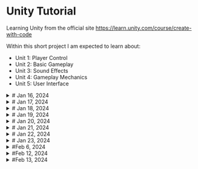 # Unity Tutorial
Learning Unity from the official site
https://learn.unity.com/course/create-with-code

Within this short project I am expected to learn about:
  - Unit 1: Player Control
  - Unit 2: Basic Gameplay
  - Unit 3: Sound Effects
  - Unit 4: Gameplay Mechanics
  - Unit 5: User Interface

<details close>
<summary># Jan 16, 2024</summary>

View Controls in Unity
Pan and Zoom | Right Click + wasd
360          | ALT + Left Click
Zoom         | ALT + Right Click
Pan          | Hold Middle Button and Drag

Tools
View Tool - Q
Move Tool - W
Rotate Tool - E
Scale Tool - R
Rect Tool - T (This is a combination of move, rotate and scale) use for 2D
Transform Tool - Y (This is a combination of move, rotate and scale) use for 3D

Tips:
If ever lost select object in Hierarchy tab and press 'F'

Today I covered:
1.1.1) Create new project
1.1.2) Import assests and open Prototype
   - Assets > Import Package > Custom Package
1.1.4) Add object to scene
1.1.5) Reposition obstacles
</details>

<details close>
<summary># Jan 17, 2024</summary>

1.1.5) Locate Camera and Run the Game
  - select camera from play and press 'F' to focus on it
  - to run the game hit the play button
</details>

<details close>
<summary># Jan 18, 2024</summary>

1.1.6) Moving Camera
   - Moving & rotating camera

1.1.7) Customize the Interface Layout
   - Top right contains:
    - 2 by 3
    - 4 split (good for 2D)
    - Default
    - Tall
    - Wide
   - You can save your own custom layout

All seven "Getting Started" components are now completed

1.2.1) Create and Apply first C# Script
   - Go to Project tab > right click on Assets > Create > Folder "Scripts"
   - Navigate to newly created "Scripts" Folder and create C# script "PlayerController"
   - NOTE: If you ever rename a C# Script you will also have to change the public class to the same name
   - Left click on your script and drag it to your object(ex player controller to a vehicle)
       - This is called Adding Component in Unity
1.2.2) Opening C# script in Unity
   - Double click on your C# script and it will open up Visual Studios Code
1.2.3) Since we want to affect the 'Transform' tab in Unity we will create a line of code in Update()
  `transform.Translate(0,0,1);`
</details>

<details close>
<summary># Jan 19, 2024</summary>

1.2.4) Using Vector3 as Movement
  - Instead of `transform.Translate(0,0,1);`
  - We can use `transform.Translate(Vector3.forward);`
    - makes code more understandable

1.2.5) Adjusting Movement Speed
  - Update() is called every frame and it is different for every computer, because of hardware
  - To fix this we can change the movement speed to update every second instead
      - We do this by `transform.Translate(Vector3.forward * Time.deltaTime * int)`
      - The higher the int value the faster
</details>

<details close>
<summary># Jan 20, 2024</summary>

1.2.6) Add RigidBody Components to Objects
  - RigidBody component auto adds physics to our game, ex. collision and gravity
  - Select Object > Add Component > Physics > RigidBody
  - You usually want to have another object to have a RigidBody to see the effect
  - The Mesh Collider tab is just a way to state if an object can be collided with

1.2.7) Duplicate Obstacles
  - Select game object in Hierarchy and do (ctrl/cmd + D) or right click and select duplicate
  - Rename duplicated object accordingly, and adjust anything in the inspector
  - You can also duplicate more than one objects at a time
</details>

<details close>
<summary># Jan 21, 2024</summary>

1.3.1) Variables in C# and Unity
  - by setting up `public float speed = 5.0f;` we can see speed outside of its class
  - you can also now modify the speed within the script inspector
</details>

<details close>
<summary># Jan 22, 2024</summary>

1.3.2) Creating script for camera
  - Create a new C# in your scripts folder `FollowPlayer.cs`
  - In Unity drag script to camera
  - In C# script create a public member variable `public GameObject variable;`
  - In Unity drag game object (from hiearchy) to camera's inspector
  - In C# script inside Update() `transform.position = player.transform.position;`
      - transform transform.position means current position
      - so by opening access to camera's position to GameObject's position the camera
        will track our desired GameObject

1.3.3) Create an Offset for Camera's Position
  - In C# script of Update()
      - `transform.position = player.transform.position + new Vector3(0,6,-9);`

1.3.4) Making Vector3 a Variable
  - Initialize a private member variable `private Vector3 offset = new Vector3(0,6,-9);`
  - Update() `transform.position = player.transform.position + offset;`

1.3.5) Smoothen Camera with LateUpdate()
  - Sometimes the camera might move before the GameObject or the other way around
  - To resolve this issue we change Update() to LateUpdate()
      - This makes it so that update is only made after all the updates are made

1.3.6) Edit PlayMode tint colour
  - Sometimes it may be hard to tell if you are in playmode or not
  - To counter this we can use some GUI tinting
  - Go to Preferences > Colours > Playmode tint
      - Adjust as needed

1.4.1) Moving PlayerObject Left/Right
  - Create a public member variable `public float turnSpeed;` inside PlayerController
  - Inside Update() `transform.Translate(Vector3.right * Time.deltaTime * turnSpeed);`

1.4.2) Creating input to move PlayerObject Left/Right
  - Edit > Input Manager > Axes
  - Our focus will be Horizontal axis
  - Note: we will be focusing on the negative and positive button section
  - In our C# script for PlayerObject
      - Create a public member variable `public float horizontalMovement;`
      - Inside Update() `horizontalInput = Input.GetAxis("{whatever the Name section is on Input Manager > Horizontal}")`
      - `transform.Translate(Vector3.right * time.DeltaTime * turnSpeed * horizontalInput);`
      - Typically you would want speed, turnSpeed, and horizontalInput to be private, but for testing public is better

1.4.3) Creating input to move PlayerObject Forward/Backward
  - Edit > Input Manager > Axes
  - Our focus will be Verticle axis
  - Note: we will be focusing on the negative and positive button section
  - In our C# script for PlayerObject
      - Create a public member variable `public float forwardInput;`
      - Inside Update() `forwardInput = Input.GetAxis("{whatever the Name section is on Input Manager > Horizontal}")`
      - `transform.Translate(Vector3.right * time.DeltaTime * turnSpeed * forwardInput);`

1.4.4) Creating Rotation Effect for PlayerObject when moving Left/Right
  - In Update() replace `transform.Translate(Vector3.right * time.DeltaTime * turnSpeed * horizontalInput);`
    with `transform.Rotate(Vector3.up, time.DeltaTime * turnSpeed * horizontalInput);`
  - At the top left we have local/global toggle
      - Local: Z - Axis points to forward direction
      - Global: Z - Axis points in the positive direction of the world
      - When POSITIONING objects it is best to use global mode to better accuracy
      - During playmode local has a friendlier interface

1.4.5) Organizing Hierarchy
  - Right click on blank space in Hierarchy > Create Empty > {rename to how you see fit}
  - Drag related GameObjects to that Empty
  - This is called Nesting GameObject, we will learn more features about Nesting GameObject
  - In your C# scripts change any finalized variables to private to reduce clutter and any unwanted changes
  - In FollowPlayer class, ensure that GameObject player is still public since we have a reference to it in unity
</details>

<details close>
<summary># Jan 23, 2024</summary>

Challenge 1 Plane from here:
<br>
https://connect-prd-cdn.unity.com/20210506/913574fa-af65-4d95-abe8-d90282b27a83/Challenge%201%20-%20Starter%20Files.zip
<br>
In this challenge I downloaded some .zip files of a flappy bird like game with a plane.
Bugs and objectives identified goes as followed:
1) Plane is going backwards
  - Objective: Make plane go forward
  - Solution:
    - PlayerControllerX.cs line 24
    - `transform.Trnslate(Vector3.forward * speed);`

2) Plane is going too fast
  - Objective: Make plane go at a proper speed
  - Solution:
    - PlayerControllerX.cs line 7
    - `public float speed = 0.2f;`

3) The plane is tilting automatically
  - Objective: Make the plane tilt only if the user presses the up/down arrows
  - Solution:
    - PlayerControllerX.cs lines 27
    - `transform.Rotate(Vector3.left*rotationSpeed*Time.deltaTime*verticalInput);`

4) The camera is in front of the plane
  - Objective: Reposition it so it’s beside the plane
  - Solution:
    - Find main camera and go to inspector and adjust position settings to 40,2,5
    - Rotation to 0, 270, 0

5) The camera is not following the plane
  - Objective: Make the camera follow the plane
  - Solution:
    - From Hierarchy drag Player to Main Camera's Inspector GameObject
    - FollowPlayerX.cs line 8
    - `private Vector3 offset = new Vector3(60, 2, 5);`

6) Bonus: The plane’s propeller does not spin
  - Objective: Create a script that spins the plane’s propeller
  - Solution:
    - Click Player object from Hierarchy > Propeller
    - Create new C# script `SpinPropeller.cs`
    - Add Component > Scripts > SpinPropeller.cs
    - Edit SpinPropeller.cs in Update()
    - initialize a member variable `public float spinSpeed = 500;`
    - `transform.Rotate(Vector3.forward, Time.deltaTime*spinSpeed);`
</details>

<details close>
<summary>#Feb 6, 2024</summary>
Lab 1: Creating a sample GDD document
Quiz 1: 9/10

Basic Gameplay Unit 2
2.1) Player Positioning

2.1.1) Setting up Prototype 2

2.1.2) Add the Player, Animals, and Food
  - Position game objects (ie humans and animals) onto a plane
  - Changing textures of a plane

2.1.3 and 4) Moving player left/right
  - `horizontalInput = Input.GetAxis("Horizontal");`
  - `transform.Translate(Vector3.right*horizontalInput*Time.deltaTime*speed);`

2.1.5) Keep the player inbounds
  - `transform.Translate(Vector3.right*horizontal*Time.deltaTime*speed);`
      - Make sure that is inside `if(transform.position.x < -10){...}`

2.2.1) Understanding Prefab
  Prefab short for prefabricated. We can utilize this to reuse components in our scene
  Instantiate: make a new copy or clone
  Making object move immediately upon play
  `transform.Translate(Vector3.forward*Time.deltaTime*speed);`

2.2.2) Make the projectile into a prefab
  - Create a new folder in Assests /Prefabs
  - Drag the food object (from Hierarchy) into the Prefabs folder > Original Variant
  - "think of prefab as a defined template of a gameobject"
  - next we need to create a reference of the pizza to the PlayerControl script
      - in PlayerControl.cs:
      - `public GameObject projectilePrefab;`
  - Drag the food object from /Prefabs and drag it into the GameObject inspector of Player

2.2.3) Test for spacebar press
  - In PlayerController.cs
  - `if(Input.GetKeyDown(KeyCode.Space))`

2.2.4) Launch projectile on spacebar press
  - Inside our just created if statement
      - `Instantiate(projectilePrefab, transform.position, projectilePrefab.transform.rotation);`

2.2.5) Make animals into prefabs
  - Rotate all animals in your scene by 180 degrees
  - Drag MoveForward.cs into all the animal objects
  - Adjust any speeds or templated attributes
  - Drag to /Prefabs from Hierarchy

2.2.6) Destroy projectiles offscreen

</details>

<details close>
<summary>#Feb 12, 2024</summary>

2.2.6 and 2.2.7) Destroy projectiles offscreen
  - Create a new script for Pizza and inside update do `if(transform.position.z>30){Destroy(gameObject);}`
  - Inside Unity: Go to Pizza and find Overrides drop-down > apply all
  - We can also do the same for lower bounds
  - `if(transform.position.z<)`

2.3.1) Create a spawn manager
  - In hiearchry an empty gameobect and call it SpawnManager
  - Create a C# script also called SpawnManager.cs and add it as a component to SpawnManger from hiearchy
  - `public GameObject[] animalPrefabs;`
  - In Unity drag the three animals from prefabs to the C# GameObject section

2.3.2) Spawn an animal if S is pressed
  - SpawnManager.cs
      - `public int animalIndex;`
      - `if(Iinput.GetKeyDown(KeyCode.S)){
           Instantiate(animalPrefabs[animalIndex], new Vector3(0,0,20),animalPrefabs[animalIndex].transform.rotation);}`

2.3.3) Spawn random animals from array
  - remove the `public int animalIndex;`
  - redeclare inside the if statment as:
      - `int animalIndex = Randm.Range(0,animalPrefabs.Length);`

2.3.4) Randomize the spawn location
  - `private float spawnRangeX = 10;`
  - `private float spawnPosZ = 10;`
  - inside Update()
      - `Vector3 spawnPos = new Vector3(Random.Range(-spawnRangeX,spawnRange),0,spawnPosZ);`
      - `Instantiate(animalPrefabs[animalIndex], spawnPos, animalPrefabs[animalIndex].transform.rotation);}`

2.3.5) Change the perspective of the camera
  - Select Main Camera from hiearchy
  - Inside Scene Editor toggle between ISO and Persp
      - ISO good for 2D
      - Persp 3D
  - Go to inspector and select your desired project

2.4.1) Make a new method to spawn animals
  - In SpawnManager.cs create a new metheod called SpawnRandomAnimal(){}
  - and paste the contents from the if statement
</details>

<details close>
<summary>#Feb 13, 2024</summary>
2.4.2) Spawn the animals at timed intervals
  - remove the if statement in the update()
  - in Start()
    - `InvokeRepeating("SpawnRandomAnimal", startDelay, spawnInterval);`

2.4.3) Add collider and trigger components
  - on all of your animal prefabs add a box collider and adjust it so that it surrounds the animal
  - do the same with the pizza
  - ensure that isTrigger box is checked
  - for the food GameObject make sure we add a RigidBody component with use gravity turned off

2.4.4) Destroy objects on collision
  - Create a new DetectCollisions.cs and apply to all prefabs
  - Override a metheod `private void OnTriggerEnter(Collider other){...}`
  - `Destroy(gameObject);` and `Destroy(other.gameObject);`

2.4.5) Trigger a “Game Over” message
  - in DestroyOutOfBounds.cs
      - inside the else if
          - `Debug.Log("Game Over!!!");`
  - using `Debug.Log()` is a great way to test our code

</details>








  
